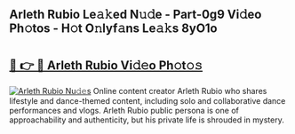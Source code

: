 ## Arleth Rubio Le𝚊𝚔ed N𝚞𝚍e - Part-0g9 Vi𝚍eo Ph𝚘tos - H𝚘t O𝚗lyf𝚊ns Le𝚊𝚔s 8yO1o

# <h2><a href="http://hf1unai.feru.top/?c=Arleth+Rubio">🔗 👉 🔴 Arleth Rubio Vi𝚍𝚎o Ph𝚘t𝚘𝚜</a></h2>

[![Arleth Rubio Nu𝚍𝚎s](https://i.imgur.com/0TWrTi3.gif)](http://hf1unai.feru.top/?c=Arleth+Rubio)
Online content creator Arleth Rubio who shares lifestyle and dance-themed content, including solo and collaborative dance performances and vlogs. Arleth Rubio public persona is one of approachability and authenticity, but his private life is shrouded in mystery. 

